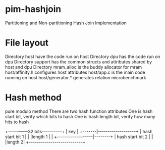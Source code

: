 # pim-hashjoin
Partitioning and Non-partitioning Hash Join Implementation

# File layout
Directory host have the code run on host
Directory dpu has the code run on dpu
Directory support has the common structs and attributes shared by host and dpu
Directory mram_alloc is the buddy allocator for mram
host/affinity.h configures host attributes
host/app.c is the main code running on host
host/generator.* generates relation microbenchmark

# Hash method
pure modulo method
There are two hash function attributes
One is hash start bit, verify which bits to hash
One is hash length bit, verify how many hits to hash

+----------32 bits----------+
|          key              |
+-------|-------------------+
|    hash start bit 1       |
|       |length 1  |        |
+------------------|--------+
|          hash start bit 2 |
|                  |length 2|
+---------------------------+
